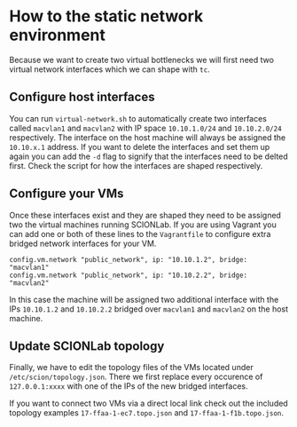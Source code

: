 # How to the static network environment

Because we want to create two virtual bottlenecks we will first need two virtual network interfaces which we can shape with `tc`.

## Configure host interfaces

You can run `virtual-network.sh` to automatically create two interfaces called `macvlan1` and `macvlan2` with IP space `10.10.1.0/24` and `10.10.2.0/24` respectively.
The interface on the host machine will always be assigned the `10.10.x.1` address.
If you want to delete the interfaces and set them up again you can add the `-d` flag to signify that the interfaces need to be delted first.
Check the script for how the interfaces are shaped respectively.

## Configure your VMs

Once these interfaces exist and they are shaped they need to be assigned two the virtual machines running SCIONLab.
If you are using Vagrant you can add one or both of these lines to the `Vagrantfile` to configure extra bridged network interfaces for your VM.

```
config.vm.network "public_network", ip: "10.10.1.2", bridge: "macvlan1"
config.vm.network "public_network", ip: "10.10.2.2", bridge: "macvlan2"
```

In this case the machine will be assigned two additional interface with the IPs `10.10.1.2` and `10.10.2.2` bridged over `macvlan1` and `macvlan2` on the host machine.

## Update SCIONLab topology

Finally, we have to edit the topology files of the VMs located under `/etc/scion/topology.json`.
There we first replace every occurence of `127.0.0.1:xxxx` with one of the IPs of the new bridged interfaces.

If you want to connect two VMs via a direct local link check out the included topology examples `17-ffaa-1-ec7.topo.json` and `17-ffaa-1-f1b.topo.json`.